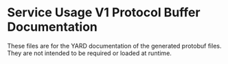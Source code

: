 # Service Usage V1 Protocol Buffer Documentation

These files are for the YARD documentation of the generated protobuf files.
They are not intended to be required or loaded at runtime.
